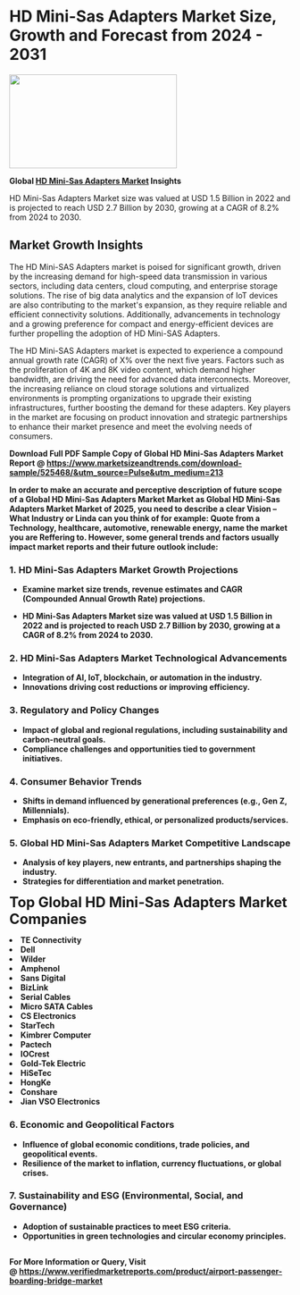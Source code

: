 <H1>HD Mini-Sas Adapters Market Size, Growth and Forecast from 2024 - 2031</H1><img class="aligncenter size-medium wp-image-584254" src="https://thirdeyenews.in/wp-content/uploads/2024/09/Global-Market-Research-300x168.jpeg" alt="" width="300" height="168" /><p><strong>Global&nbsp;<a href="https://www.marketsizeandtrends.com/download-sample/525468/&amp;utm_source=Pulse&amp;utm_medium=213">HD Mini-Sas Adapters Market</a> Insights</strong></p><p>HD Mini-Sas Adapters Market size was valued at USD 1.5 Billion in 2022 and is projected to reach USD 2.7 Billion by 2030, growing at a CAGR of 8.2% from 2024 to 2030.</p><p><h2>Market Growth Insights</h2> <p>The HD Mini-SAS Adapters market is poised for significant growth, driven by the increasing demand for high-speed data transmission in various sectors, including data centers, cloud computing, and enterprise storage solutions. The rise of big data analytics and the expansion of IoT devices are also contributing to the market's expansion, as they require reliable and efficient connectivity solutions. Additionally, advancements in technology and a growing preference for compact and energy-efficient devices are further propelling the adoption of HD Mini-SAS Adapters.</p> <p><strong></strong></p> <p>The HD Mini-SAS Adapters market is expected to experience a compound annual growth rate (CAGR) of X% over the next five years. Factors such as the proliferation of 4K and 8K video content, which demand higher bandwidth, are driving the need for advanced data interconnects. Moreover, the increasing reliance on cloud storage solutions and virtualized environments is prompting organizations to upgrade their existing infrastructures, further boosting the demand for these adapters. Key players in the market are focusing on product innovation and strategic partnerships to enhance their market presence and meet the evolving needs of consumers.</p> <p><strong></p><p><span class=""><strong>Download Full PDF Sample Copy of Global HD Mini-Sas Adapters Market Report</strong> @ <a href="https://www.marketsizeandtrends.com/download-sample/525468/&amp;utm_source=Pulse&amp;utm_medium=213" target="_blank">https://www.marketsizeandtrends.com/download-sample/525468/&amp;utm_source=Pulse&amp;utm_medium=213</a></span></p><p>In order to make an accurate and perceptive description of future scope of a Global&nbsp;HD Mini-Sas Adapters Market Market as Global&nbsp;HD Mini-Sas Adapters Market Market of 2025, you need to describe a clear Vision &ndash; What Industry or Linda can you think of for example: Quote from a Technology, healthcare, automotive, renewable energy, name the market you are Reffering to. However, some general trends and factors usually impact market reports and their future outlook include:</p><h3>1.&nbsp;<strong>HD Mini-Sas Adapters Market Growth Projections</strong></h3><ul><li>Examine market size trends, revenue estimates and CAGR (Compounded Annual Growth Rate) projections.</li><li><p>HD Mini-Sas Adapters Market size was valued at USD 1.5 Billion in 2022 and is projected to reach USD 2.7 Billion by 2030, growing at a CAGR of 8.2% from 2024 to 2030.</p></li></ul><h3>2.&nbsp;<strong>HD Mini-Sas Adapters Market Technological Advancements</strong></h3><ul><li>Integration of AI, IoT, blockchain, or automation in the industry.</li><li>Innovations driving cost reductions or improving efficiency.</li></ul><h3>3.&nbsp;<strong>Regulatory and Policy Changes</strong></h3><ul><li>Impact of global and regional regulations, including sustainability and carbon-neutral goals.</li><li>Compliance challenges and opportunities tied to government initiatives.</li></ul><h3>4.&nbsp;<strong>Consumer Behavior Trends</strong></h3><ul><li>Shifts in demand influenced by generational preferences (e.g., Gen Z, Millennials).</li><li>Emphasis on eco-friendly, ethical, or personalized products/services.</li></ul><h3>5.&nbsp;<strong>Global HD Mini-Sas Adapters Market Competitive Landscape</strong></h3><ul><li>Analysis of key players, new entrants, and partnerships shaping the industry.</li><li>Strategies for differentiation and market penetration.</li></ul><p data-pm-slice="1 1 []"><span style="color: inherit; font-family: inherit; font-size: 25px;">Top Global HD Mini-Sas Adapters Market Companies</span></p><div class="" data-test-id=""><p><li>TE Connectivity</li><li> Dell</li><li> Wilder</li><li> Amphenol</li><li> Sans Digital</li><li> BizLink</li><li> Serial Cables</li><li> Micro SATA Cables</li><li> CS Electronics</li><li> StarTech</li><li> Kimbrer Computer</li><li> Pactech</li><li> IOCrest</li><li> Gold-Tek Electric</li><li> HiSeTec</li><li> HongKe</li><li> Conshare</li><li> Jian VSO Electronics</li></p></div><h3>6.&nbsp;<strong>Economic and Geopolitical Factors</strong></h3><ul><li>Influence of global economic conditions, trade policies, and geopolitical events.</li><li>Resilience of the market to inflation, currency fluctuations, or global crises.</li></ul><h3>7.&nbsp;<strong>Sustainability and ESG (Environmental, Social, and Governance)</strong></h3><ul><li>Adoption of sustainable practices to meet ESG criteria.</li><li>Opportunities in green technologies and circular economy principles.</li></ul><h2><strong style="font-size: 14px;">For More Information or Query, Visit @&nbsp;</strong><a style="background-color: #ffffff; font-size: 14px;" href="https://www.marketsizeandtrends.com/report/hd-mini-sas-adapters-market/" target="_blank">https://www.verifiedmarketreports.com/product/airport-passenger-boarding-bridge-market</a></h2>
